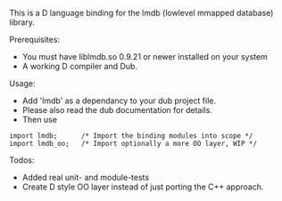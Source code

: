 
This is a D language binding for the lmdb (lowlevel mmapped database) library.

Prerequisites:
- You must have liblmdb.so 0.9.21 or newer installed on your system
- A working D compiler and Dub.

Usage:
- Add 'lmdb' as a dependancy to your dub project file.
- Please also read the dub documentation for details.
- Then use 

```
import lmdb;      /* Import the binding modules into scope */
import lmdb_oo;   /* Import optionally a more OO layer, WIP */
```

Todos:
- Added real unit- and module-tests
- Create D style OO layer instead of just porting the C++ approach.
